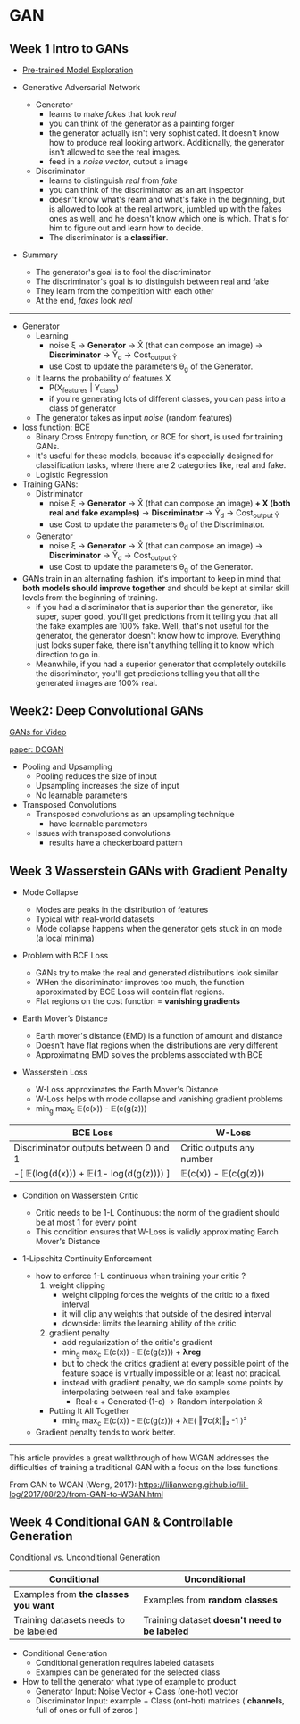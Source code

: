 # GAN

## Week 1 Intro to GANs

- [Pre-trained Model Exploration](https://colab.research.google.com/github/https-deeplearning-ai/GANs-Public/blob/master/C1W1_(Colab)_Pre_trained_model_exploration.ipynb)

- Generative Adversarial Network
    - Generator
        - learns to make *fakes* that look *real*
        - you can think of the generator as a painting forger
        - the generator actually isn't very sophisticated. It doesn't know how to produce real looking artwork. Additionally, the generator isn't allowed to see the real images.
        - feed in a *noise vector*,  output a image
    - Discriminator
        - learns to distinguish *real* from *fake*
        - you can think of the discriminator as an art inspector
        - doesn't know what's ream and what's fake in the beginning, but is allowed to look at the real artwork, jumbled up with the fakes ones as well, and he doesn't know which one is which. That's for him to figure out and learn how to decide.
        - The discriminator is a **classifier**.

- Summary
    - The generator's goal is to fool the discriminator
    - The discriminator's goal is to distinguish between real and fake
    - They learn from the competition with each other
    - At the end, *fakes* look *real*

---

- Generator
    - Learning
        - noise ξ → **Generator** → X̂ (that can compose an image) → **Discriminator** → Ŷ<sub>d</sub> → Cost<sub>output Ŷ</sub>
        - use Cost to update the parameters θ<sub>g</sub> of the Generator.
    - It learns the probability of features X
        - P(X<sub>features</sub> | Y<sub>class</sub>)
        - if you're generating lots of  different classes, you can pass into a class of generator
    - The generator takes as input *noise* (random features)
- loss function: BCE
    - Binary Cross Entropy function, or BCE for short, is used for training GANs. 
    - It's useful for these models, because it's especially designed for classification tasks, where there are 2 categories like, real and fake. 
    - Logistic Regression
- Training GANs: 
    - Distriminator
        - noise ξ → **Generator** → X̂ (that can compose an image) **+ X (both real and fake examples)** → **Discriminator** → Ŷ<sub>d</sub> → Cost<sub>output Ŷ</sub>
        - use Cost to update the parameters θ<sub>d</sub> of the Discriminator.
    - Generator
        - noise ξ → **Generator** → X̂ (that can compose an image) → **Discriminator** → Ŷ<sub>d</sub> → Cost<sub>output Ŷ</sub>
        - use Cost to update the parameters θ<sub>g</sub> of the Generator.
- GANs train in an alternating fashion, it's important to keep in mind that **both models should improve together** and should be kept at similar skill levels from the beginning of training. 
    - if you had a discriminator that is superior than the generator, like super, super good, you'll get predictions from it telling you that all the fake examples are 100% fake. Well, that's not useful for the generator, the generator doesn't know how to improve. Everything just looks super fake, there isn't anything telling it to know which direction to go in.
    - Meanwhile, if you had a superior generator that completely outskills the discriminator, you'll get predictions telling you that all the generated images are 100% real. 



## Week2: Deep Convolutional GANs


[GANs for Video](https://colab.research.google.com/github/https-deeplearning-ai/GANs-Public/blob/master/C1W2_Video_Generation_(Optional).ipynb)

[paper: DCGAN](pdfs/DCGAN.1511.06434.pdf)



- Pooling and Upsampling
    - Pooling reduces the size of input
    - Upsampling increases the size of input
    - No learnable parameters
- Transposed Convolutions
    - Transposed convolutions as an upsampling technique
        - have learnable parameters
    - Issues with transposed convolutions
        - results have a checkerboard pattern

## Week 3 Wasserstein GANs with Gradient Penalty


- Mode Collapse
    - Modes are peaks in the distribution of features
    - Typical with real-world datasets
    - Mode collapse happens when the generator gets stuck in on mode (a local minima)
- Problem with BCE Loss
    - GANs try to make the real and generated distributions look similar
    - WHen the discriminator improves too much, the function approximated by BCE Loss will contain flat regions.
    - Flat regions on the cost function = **vanishing gradients**

- Earth Mover’s Distance
    - Earth mover's distance (EMD) is a function of amount and distance
    - Doesn't have flat regions when the distributions are very different
    - Approximating EMD solves the problems associated with BCE
- Wasserstein Loss
    - W-Loss approximates the Earth Mover's Distance
    - W-Loss helps with mode collapse and vanishing gradient problems
    - min<sub>g</sub> max<sub>c</sub> 𝔼(c(x)) - 𝔼(c(g(z)))

BCE Loss | W-Loss
--- | --- 
Discriminator outputs between 0 and 1 | Critic outputs any number 
-[ 𝔼(log(d(x))) + 𝔼(1- log(d(g(z)))) ]  |  𝔼(c(x)) - 𝔼(c(g(z)))

- Condition on Wasserstein Critic
    - Critic needs to be 1-L Continuous: the norm of the gradient should be at most 1 for every point
    - This condition ensures that W-Loss is validly approximating Earch Mover's Distance

- 1-Lipschitz Continuity Enforcement
    - how to enforce 1-L continuous when training your critic ?
        1. weight clipping
            - weight clipping forces the weights of the critic to a fixed interval
            - it will clip any weights that outside of the desired interval
            - downside: limits the learning ability of the critic
        2. gradient penalty
            - add regularization of the critic's gradient
            - min<sub>g</sub> max<sub>c</sub> 𝔼(c(x)) - 𝔼(c(g(z))) + **λreg**
            - but to check the critics gradient at every possible point of the feature space  is virtually impossible or at least not pracical.
            - instead with gradient penalty, we do sample some points by interpolating between real and fake examples
                - Real·ε + Generated·(1-ε) → Random interpolation x̂
        - Putting It All Together
            - min<sub>g</sub> max<sub>c</sub> 𝔼(c(x)) - 𝔼(c(g(z))) + λ𝔼( ‖∇c(x̂)‖₂  -1 )²
    - Gradient penalty tends to work better.


---

This article provides a great walkthrough of how WGAN addresses the difficulties of training a traditional GAN with a focus on the loss functions.

From GAN to WGAN (Weng, 2017): https://lilianweng.github.io/lil-log/2017/08/20/from-GAN-to-WGAN.html



## Week 4 Conditional GAN & Controllable Generation

Conditional vs. Unconditional Generation

Conditional | Unconditional 
--- | --- 
Examples from **the classes you want** | Examples from **random classes**
Training datasets needs to be labeled | Training dataset **doesn't need to be labeled**


- Conditional Generation
    - Conditional generation requires labeled datasets
    - Examples can be generated for the selected class
- How to tell the generator what type of example to product
    - Generator Input:  Noise Vector + Class (one-hot) vector
    - Discriminator Input: example + Class (ont-hot) matrices ( **channels**, full of ones or full of zeros )







